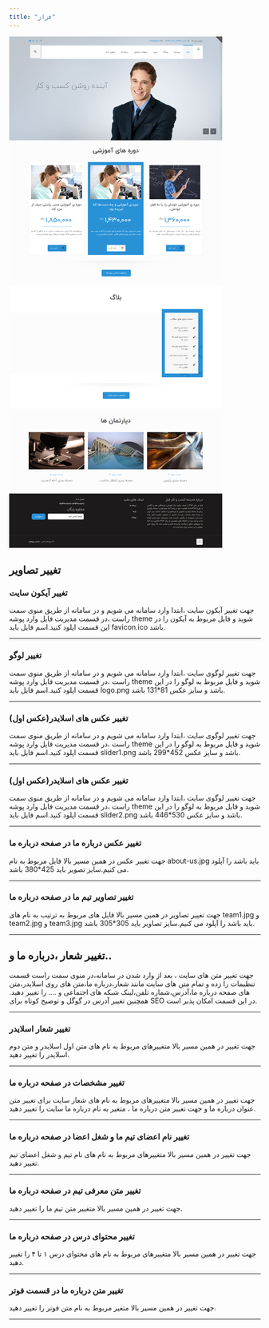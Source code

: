 ```yaml
---
title: "فراز"
---
```


![my package](farazbs.ir.png)


## تغییر تصاویر

### تغییر آیکون سایت

جهت تغییر آیکون سایت ،ابتدا وارد سامانه می شویم و در سامانه از طریق منوی سمت راست ،در قسمت مدیریت فایل وارد پوشه theme شوید و فایل مربوط به آیکون را در این قسمت اپلود کنید.اسم فایل باید favicon.ico باشد.
___
### تغییر لوگو 

جهت تغییر لوگوی سایت ،ابتدا وارد سامانه می شویم و در سامانه از طریق منوی سمت راست ،در قسمت مدیریت فایل وارد پوشه theme شوید و فایل مربوط به لوگو را در این قسمت اپلود کنید.اسم فایل باید logo.png باشد و سایز عکس 81*131 باشد.
___
### تغییر عکس های اسلایدر(عکس اول) 

جهت تغییر لوگوی سایت ،ابتدا وارد سامانه می شویم و در سامانه از طریق منوی سمت راست ،در قسمت مدیریت فایل وارد پوشه theme شوید و فایل مربوط به لوگو را در این قسمت اپلود کنید.اسم فایل باید slider1.png باشد و سایز عکس 452*299 باشد.
___
### تغییر عکس های اسلایدر(عکس اول) 

جهت تغییر لوگوی سایت ،ابتدا وارد سامانه می شویم و در سامانه از طریق منوی سمت راست ،در قسمت مدیریت فایل وارد پوشه theme شوید و فایل مربوط به لوگو را در این قسمت اپلود کنید.اسم فایل باید slider2.png باشد و سایز عکس 530*446 باشد.
___
### تغییر عکس درباره ما در صفحه درباره ما
جهت تغییر عکس در همین مسیر بالا فایل مربوط به نام  about-us.jpg باید باشد را آپلود می کنیم.سایز تصویر باید 425*380 باشد.
___

### تغییر تصاویر تیم ما در صفحه درباره ما
جهت تغییر تصاویر در همین مسیر بالا فایل های مربوط به ترتیب به نام های team1.jpg و team2.jpg و  team3.jpg  باید باشد را آپلود می کنیم.سایز تصاویر باید 305*305 باشد.
___

## تغییر شعار ،درباره ما و..  
جهت تغییر متن های سایت ، بعد از وارد شدن در سامانه،در منوی سمت راست قسمت تنظیمات را زده و تمام متن های سایت مانند شعار،درباره ما،متن های روی اسلایدر،متن های صفحه درباره ما،آدرس،شماره تلفن،لینک شبکه های اجتماعی و .... را تغییر دهید.
همچنین تغییر آدرس در گوگل  و توضیح کوتاه برای SEO در این قسمت امکان پذیر است.	

___
### تغییر شعار اسلایدر 
جهت تغییر در همین مسیر بالا متغییرهای مربوط  به نام های متن اول اسلایدر و متن دوم اسلایدر را تغییر دهید.
___

### تغییر مشخصات در صفحه درباره ما 
جهت تغییر در همین مسیر بالا متغییرهای مربوط به نام های  شعار سایت برای تغییر متن عنوان درباره ما و جهت تغییر متن درباره ما ، متغیر به نام درباره ما سایت را تغییر دهید.
___

### تغییر نام اعضای تیم ما و شغل اعضا در صفحه درباره ما 
جهت تغییر در همین مسیر بالا متغییرهای مربوط به نام های نام تیم و شغل اعضای تیم تغییر دهید.
___
### تغییر متن معرفی تیم در صفحه درباره ما 
جهت تغییر در همین مسیر بالا متغییر متن تیم ما را تغییر دهید.
___

### تغییر محتوای درس در صفحه درباره ما 
جهت تغییر در همین مسیر بالا متغییرهای مربوط به نام های محتوای درس ۱ تا ۴ را تغییر دهید.
___

### تغییر متن درباره ما در قسمت فوتر
جهت تغییر در همین مسیر بالا متغیر مربوط به نام متن فوتر را تغییر دهید.
___

